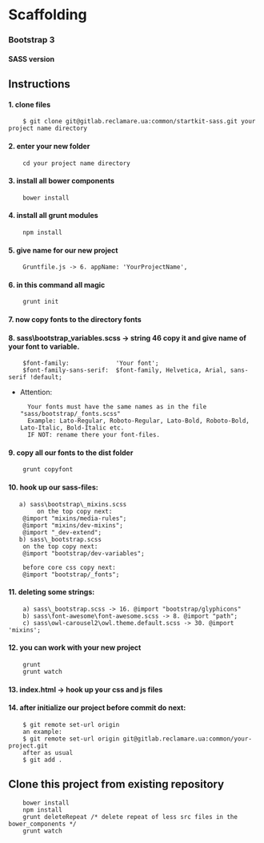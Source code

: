 # Scaffolding 
### Bootstrap 3  
#### SASS version

## Instructions
  
#### 1. clone files
		$ git clone git@gitlab.reclamare.ua:common/startkit-sass.git your project name directory

#### 2. enter your new folder
		cd your project name directory

#### 3. install all bower components
		bower install

#### 4. install all grunt modules
		npm install

#### 5. give name for our new project
		Gruntfile.js -> 6. appName:	'YourProjectName',

#### 6. in this command all magic
		grunt init

#### 7. now copy fonts to the directory fonts

#### 8. sass\bootstrap\_variables.scss -> string 46 copy it and give name of your font to variable.
		$font-family:             'Your font';
		$font-family-sans-serif:  $font-family, Helvetica, Arial, sans-serif !default;

* Attention: 

		Your fonts must have the same names as in the file "sass/bootstrap/_fonts.scss"
		Example: Lato-Regular, Roboto-Regular, Lato-Bold, Roboto-Bold, Lato-Italic, Bold-Italic etc.
		IF NOT: rename there your font-files.

#### 9. copy all our fonts to the dist folder
		grunt copyfont

#### 10. hook up our sass-files:

	   a) sass\bootstrap\_mixins.scss
			on the top copy next:
		@import "mixins/media-rules";
		@import "mixins/dev-mixins";
		@import "_dev-extend";
	   b) sass\_bootstrap.scss
		on the top copy next:
		@import "bootstrap/dev-variables";

		before core css copy next:
		@import "bootstrap/_fonts";

#### 11. deleting some strings:

		a) sass\_bootstrap.scss -> 16. @import "bootstrap/glyphicons"
		b) sass\font-awesome\font-awesome.scss -> 8. @import "path";
		c) sass\owl-carousel2\owl.theme.default.scss -> 30. @import 'mixins';

#### 12. you can work with your new project
		grunt
		grunt watch

#### 13. index.html -> hook up your css and js files

#### 14. after initialize our project before commit do next:
		$ git remote set-url origin 
		an example:
		$ git remote set-url origin git@gitlab.reclamare.ua:common/your-project.git
		after as usual 
		$ git add . 

## 	 Clone this project from existing repository 
		bower install
		npm install
		grunt deleteRepeat /* delete repeat of less src files in the bower_components */
		grunt watch
